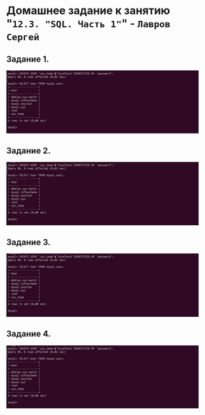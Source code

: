 # Домашнее задание к занятию "`12.3. "SQL. Часть 1"`" - `Лавров Сергей`

## Задание 1. 
  ![alt text](https://github.com/SergeyLavrov/8.1.-Git/blob/main/img/12_2_1.jpg)
## Задание 2. 
  ![alt text](https://github.com/SergeyLavrov/8.1.-Git/blob/main/img/12_2_1.jpg)
## Задание 3. 
  ![alt text](https://github.com/SergeyLavrov/8.1.-Git/blob/main/img/12_2_1.jpg)
## Задание 4. 
  ![alt text](https://github.com/SergeyLavrov/8.1.-Git/blob/main/img/12_2_1.jpg)
